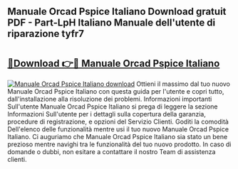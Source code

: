 ## Manuale Orcad Pspice Italiano Download gratuit PDF - Part-LpH Italiano Manuale dell'utente di riparazione tyfr7

# <h2><a href="http://dfc18q.blite.top/?on=Manuale+Orcad+Pspice+Italiano">🔗Download 👉🔴 Manuale Orcad Pspice Italiano</a></h2>

[![Manuale Orcad Pspice Italiano download](https://i.imgur.com/lujVjoI.png)](http://dfc18q.blite.top/?on=Manuale+Orcad+Pspice+Italiano)
Ottieni il massimo dal tuo nuovo Manuale Orcad Pspice Italiano con questa guida per l'utente e copri tutto, dall'installazione alla risoluzione dei problemi. Informazioni importanti Sull'utente Manuale Orcad Pspice Italiano si prega di leggere la sezione Informazioni Sull'utente per i dettagli sulla copertura della garanzia, procedure di registrazione, e opzioni del Servizio Clienti. Goditi la comodità Dell'elenco delle funzionalità mentre usi il tuo nuovo Manuale Orcad Pspice Italiano. Ci auguriamo che Manuale Orcad Pspice Italiano sia stato un bene prezioso mentre navighi tra le funzionalità del tuo nuovo prodotto. In caso di domande o dubbi, non esitare a contattare il nostro Team di assistenza clienti.
